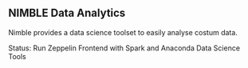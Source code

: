 ## NIMBLE Data Analytics

Nimble provides a data science toolset to easily analyse costum data.

Status:
Run Zeppelin Frontend with Spark and Anaconda Data Science Tools
